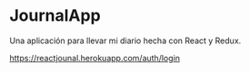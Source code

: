 # JournalApp

Una aplicación para llevar mi diario hecha con React y Redux.


https://reactjounal.herokuapp.com/auth/login
